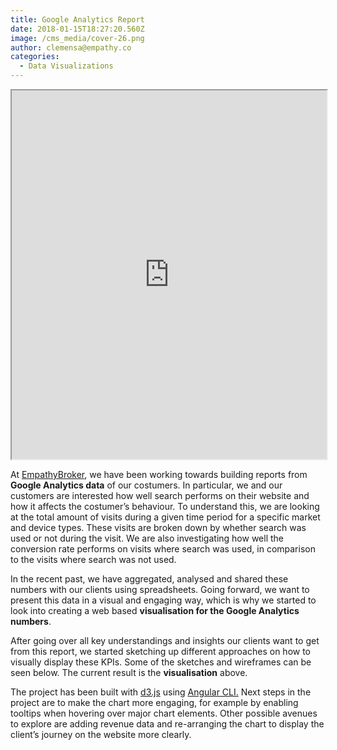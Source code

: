 ```yaml
---
title: Google Analytics Report
date: 2018-01-15T18:27:20.560Z
image: /cms_media/cover-26.png
author: clemensa@empathy.co
categories:
  - Data Visualizations
---
```

<iframe src="https://www.imagineyourdata.com/datavis/ga-html-report-template/" framebimg-order="1" width="100%" height="590px" max-height="720px"></iframe>

At [EmpathyBroker](https://www.empathybroker.com/ "EmpathyBroker"), we have been working towards building reports from **Google Analytics data** of our costumers. In particular, we and our customers are interested how well search performs on their website and how it affects the costumer’s behaviour. To understand this, we are looking at the total amount of visits during a given time period for a specific market and device types. These visits are broken down by whether search was used or not during the visit. We are also investigating how well the conversion rate performs on visits where search was used, in comparison to the visits where search was not used.

In the recent past, we have aggregated, analysed and shared these numbers with our clients using spreadsheets. Going forward, we want to present this data in a visual and engaging way, which is why we started to look into creating a web based **visualisation for the Google Analytics numbers**.

After going over all key understandings and insights our clients want to get from this report, we started sketching up different approaches on how to visually display these KPIs. Some of the sketches and wireframes can be seen below. The current result is the **visualisation** above.

The project has been built with [d3.js](https://github.com/d3/ "d3.js") using [Angular CLI.](https://cli.angular.io/ "Angular CLI") Next steps in the project are to make the chart more engaging, for example by enabling tooltips when hovering over major chart elements. Other possible avenues to explore are adding revenue data and re-arranging the chart to display the client’s journey on the website more clearly.